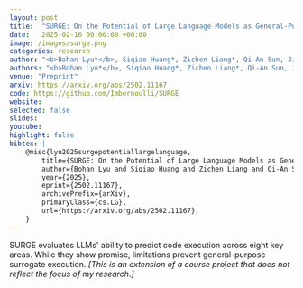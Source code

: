 ```yaml
---
layout: post
title:  "SURGE: On the Potential of Large Language Models as General-Purpose Surrogate Code Executors"
date:   2025-02-16 00:00:00 +00:00
image: /images/surge.png
categories: research
author: "<b>Bohan Lyu*</b>, Siqiao Huang*, Zichen Liang*, Qi-An Sun, Jiaming Zhang"
authors: "<b>Bohan Lyu*</b>, Siqiao Huang*, Zichen Liang*, Qi-An Sun, Jiaming Zhang"
venue: "Preprint"
arxiv: https://arxiv.org/abs/2502.11167
code: https://github.com/Imbernoulli/SURGE
website: 
selected: false 
slides: 
youtube:
highlight: false
bibtex: |
    @misc{lyu2025surgepotentiallargelanguage,
        title={SURGE: On the Potential of Large Language Models as General-Purpose Surrogate Code Executors}, 
        author={Bohan Lyu and Siqiao Huang and Zichen Liang and Qi-An Sun and Jiaming Zhang},
        year={2025},
        eprint={2502.11167},
        archivePrefix={arXiv},
        primaryClass={cs.LG},
        url={https://arxiv.org/abs/2502.11167}, 
    }
---
```

SURGE evaluates LLMs' ability to predict code execution across eight key areas. While they show promise, limitations prevent general-purpose surrogate execution. <i>[This is an extension of a course project that does not reflect the focus of my research.]</i>